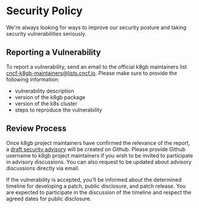 # Security Policy

We're always looking for ways to improve our security posture and taking security vulnerabilities seriously.

## Reporting a Vulnerability

To report a vulnerability, send an email to the official k8gb maintainers list [cncf-k8gb-maintainers@lists.cncf.io](mailto:cncf-k8gb-maintainers@lists.cncf.io).
Please make sure to provide the following information:
- vulnerability description
- version of the k8gb package
- version of the k8s cluster
- steps to reproduce the vulnerability

## Review Process

Once k8gb project maintainers have confirmed the relevance of the report, a [draft security advisory](https://github.com/k8gb-io/k8gb/security/advisories) will be created on Github. Please provide Github username to k8gb project maintainers if you wish to be invited to participate in advisory discussions. You can also request to be updated about advisory discussions directly via email.

If the vulnerability is accepted, you'll be informed about the determined timeline for developing a patch, public disclosure, and patch release. You are expected to participate in the discussion of the timeline and respect the agreed dates for public disclosure.
